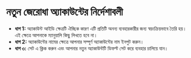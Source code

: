 # **নতুন জেরোধা অ্যাকাউন্টের নির্দেশাবলী**
- **ধাপ 1:** অ্যাকাউন্ট আইডি ক্ষেত্রটি ঐচ্ছিক কারণ এটি প্রতিটি অনন্য ব্যবহারকারীর জন্য স্বয়ংক্রিয়ভাবে তৈরি হয়। এই ক্ষেত্রে আপনাকে ম্যানুয়ালি কিছু লিখতে হবে না।
- **ধাপ 2:** অ্যাকাউন্টের নামের ক্ষেত্রে আপনার সম্পূর্ণ অ্যাকাউন্টের নাম ইনপুট করুন।
- **ধাপ ৩:** সেট এ ক্লিক করুন এবং আপনার নতুন অ্যাকাউন্টটি ডিফল্ট সেট করে ব্যবহার চালিয়ে যান।